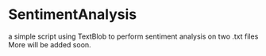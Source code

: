# SentimentAnalysis
a simple script using TextBlob to perform sentiment analysis on two .txt files
More will be added soon.
